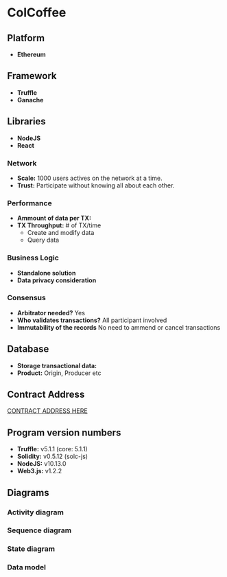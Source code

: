 # ColCoffee

## Platform

- **Ethereum**

## Framework

- **Truffle**
- **Ganache**

## Libraries

- **NodeJS**
- **React**

### Network

- **Scale:** 1000 users actives on the network at a time.
- **Trust:** Participate without knowing all about each other.

### Performance

- **Ammount of data per TX:**
- **TX Throughput:** # of TX/time
  - Create and modify data
  - Query data

### Business Logic

- **Standalone solution**
- **Data privacy consideration**

### Consensus

- **Arbitrator needed?** Yes
- **Who validates transactions?** All participant involved
- **Immutability of the records** No need to ammend or cancel transactions

## Database

- **Storage transactional data:**
- **Product:** Origin, Producer etc

## Contract Address

<a href="https://etherscan.io/"  target="_blank">CONTRACT ADDRESS HERE</a>

## Program version numbers

- **Truffle:** v5.1.1 (core: 5.1.1)
- **Solidity:** v0.5.12 (solc-js)
- **NodeJS:** v10.13.0
- **Web3.js:** v1.2.2

## Diagrams

### Activity diagram

### Sequence diagram

### State diagram

### Data model
